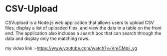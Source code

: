# CSV-Upload


CSVupload is a Node.js web application that allows users to upload CSV files, display a list of uploaded files, and view the data in a table on the front end. The application also includes a search box that can search through the data and display only the matching rows.


my video link :-https://www.youtube.com/watch?v=VreCMqjj_vg
